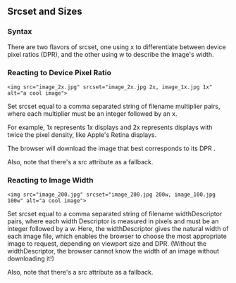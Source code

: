 ## Srcset and Sizes

### Syntax

There are two flavors of srcset, one using x to differentiate between device pixel ratios (DPR), and the other using w to describe the image's width.

### Reacting to Device Pixel Ratio

```
<img src="image_2x.jpg" srcset="image_2x.jpg 2x, image_1x.jpg 1x" alt="a cool image">
```
Set srcset equal to a comma separated string of filename multiplier pairs, where each multiplier must be an integer followed by an x.

For example, 1x represents 1x displays and 2x represents displays with twice the pixel density, like Apple's Retina displays.

The browser will download the image that best corresponds to its DPR .

Also, note that there's a src attribute as a fallback.

### Reacting to Image Width

```
<img src="image_200.jpg" srcset="image_200.jpg 200w, image_100.jpg 100w" alt="a cool image">
```
Set srcset equal to a comma separated string of filename widthDescriptor pairs, where each width Descriptor is measured in pixels and must be an integer followed by a w. Here, the widthDescriptor gives the natural width of each image file, which enables the browser to choose the most appropriate image to request, depending on viewport size and DPR. (Without the widthDescriptor, the browser cannot know the width of an image without downloading it!)

Also, note that there's a src attribute as a fallback.




